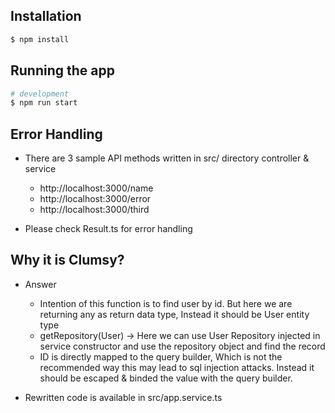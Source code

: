## Installation

```bash
$ npm install
```

## Running the app

```bash
# development
$ npm run start
```

## Error Handling
* There are 3 sample API methods written in src/ directory controller & service
    - http://localhost:3000/name
    - http://localhost:3000/error
    - http://localhost:3000/third

* Please check Result.ts for error handling

## Why it is Clumsy?
* Answer
    - Intention of this function is to find user by id. But here we are returning any as return data type, Instead it should be User entity type
    - getRepository(User) -> Here we can use User Repository injected in service constructor and use the repository object and find the record
    - ID is directly mapped to the query builder, Which is not the recommended way this may lead to sql injection attacks. Instead it should be escaped & binded the value with the query builder.
    
* Rewritten code is available in src/app.service.ts

    

